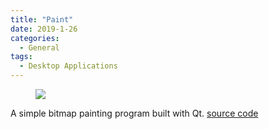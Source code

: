 ```yaml
---
title: "Paint"
date: 2019-1-26
categories:
  - General
tags:
  - Desktop Applications
---
```


<figure>
	<img src="https://camo.githubusercontent.com/d56abd5f682ec3534cb6b24439b5df87e91cf470/68747470733a2f2f692e696d6775722e636f6d2f497a43343476722e706e67">
	<figcaption></figcaption>
</figure>

A simple bitmap painting program built with Qt. 
[source code](https://github.com/ppieper/Paint)